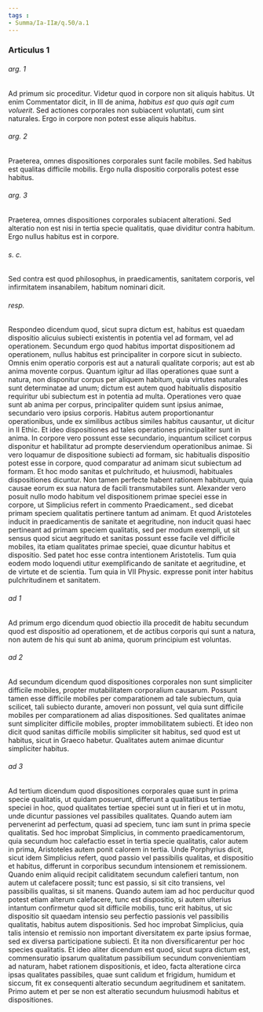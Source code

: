 ```yaml
---
tags : 
- Summa/Ia-IIæ/q.50/a.1
---
```


### Articulus 1

###### arg. 1
Ad primum sic proceditur. Videtur quod in corpore non sit aliquis habitus. Ut enim Commentator dicit, in III de anima, *habitus est quo quis agit cum voluerit*. Sed actiones corporales non subiacent voluntati, cum sint naturales. Ergo in corpore non potest esse aliquis habitus.

###### arg. 2
Praeterea, omnes dispositiones corporales sunt facile mobiles. Sed habitus est qualitas difficile mobilis. Ergo nulla dispositio corporalis potest esse habitus.

###### arg. 3
Praeterea, omnes dispositiones corporales subiacent alterationi. Sed alteratio non est nisi in tertia specie qualitatis, quae dividitur contra habitum. Ergo nullus habitus est in corpore.

###### s. c.
Sed contra est quod philosophus, in praedicamentis, sanitatem corporis, vel infirmitatem insanabilem, habitum nominari dicit.

###### resp.
Respondeo dicendum quod, sicut supra dictum est, habitus est quaedam dispositio alicuius subiecti existentis in potentia vel ad formam, vel ad operationem. Secundum ergo quod habitus importat dispositionem ad operationem, nullus habitus est principaliter in corpore sicut in subiecto. Omnis enim operatio corporis est aut a naturali qualitate corporis; aut est ab anima movente corpus. Quantum igitur ad illas operationes quae sunt a natura, non disponitur corpus per aliquem habitum, quia virtutes naturales sunt determinatae ad unum; dictum est autem quod habitualis dispositio requiritur ubi subiectum est in potentia ad multa. Operationes vero quae sunt ab anima per corpus, principaliter quidem sunt ipsius animae, secundario vero ipsius corporis. Habitus autem proportionantur operationibus, unde ex similibus actibus similes habitus causantur, ut dicitur in II Ethic. Et ideo dispositiones ad tales operationes principaliter sunt in anima. In corpore vero possunt esse secundario, inquantum scilicet corpus disponitur et habilitatur ad prompte deserviendum operationibus animae. Si vero loquamur de dispositione subiecti ad formam, sic habitualis dispositio potest esse in corpore, quod comparatur ad animam sicut subiectum ad formam. Et hoc modo sanitas et pulchritudo, et huiusmodi, habituales dispositiones dicuntur. Non tamen perfecte habent rationem habituum, quia causae eorum ex sua natura de facili transmutabiles sunt. Alexander vero posuit nullo modo habitum vel dispositionem primae speciei esse in corpore, ut Simplicius refert in commento Praedicament., sed dicebat primam speciem qualitatis pertinere tantum ad animam. Et quod Aristoteles inducit in praedicamentis de sanitate et aegritudine, non inducit quasi haec pertineant ad primam speciem qualitatis, sed per modum exempli, ut sit sensus quod sicut aegritudo et sanitas possunt esse facile vel difficile mobiles, ita etiam qualitates primae speciei, quae dicuntur habitus et dispositio. Sed patet hoc esse contra intentionem Aristotelis. Tum quia eodem modo loquendi utitur exemplificando de sanitate et aegritudine, et de virtute et de scientia. Tum quia in VII Physic. expresse ponit inter habitus pulchritudinem et sanitatem.

###### ad 1
Ad primum ergo dicendum quod obiectio illa procedit de habitu secundum quod est dispositio ad operationem, et de actibus corporis qui sunt a natura, non autem de his qui sunt ab anima, quorum principium est voluntas.

###### ad 2
Ad secundum dicendum quod dispositiones corporales non sunt simpliciter difficile mobiles, propter mutabilitatem corporalium causarum. Possunt tamen esse difficile mobiles per comparationem ad tale subiectum, quia scilicet, tali subiecto durante, amoveri non possunt, vel quia sunt difficile mobiles per comparationem ad alias dispositiones. Sed qualitates animae sunt simpliciter difficile mobiles, propter immobilitatem subiecti. Et ideo non dicit quod sanitas difficile mobilis simpliciter sit habitus, sed quod est ut habitus, sicut in Graeco habetur. Qualitates autem animae dicuntur simpliciter habitus.

###### ad 3
Ad tertium dicendum quod dispositiones corporales quae sunt in prima specie qualitatis, ut quidam posuerunt, differunt a qualitatibus tertiae speciei in hoc, quod qualitates tertiae speciei sunt ut in fieri et ut in motu, unde dicuntur passiones vel passibiles qualitates. Quando autem iam pervenerint ad perfectum, quasi ad speciem, tunc iam sunt in prima specie qualitatis. Sed hoc improbat Simplicius, in commento praedicamentorum, quia secundum hoc calefactio esset in tertia specie qualitatis, calor autem in prima, Aristoteles autem ponit calorem in tertia. Unde Porphyrius dicit, sicut idem Simplicius refert, quod passio vel passibilis qualitas, et dispositio et habitus, differunt in corporibus secundum intensionem et remissionem. Quando enim aliquid recipit caliditatem secundum calefieri tantum, non autem ut calefacere possit; tunc est passio, si sit cito transiens, vel passibilis qualitas, si sit manens. Quando autem iam ad hoc perducitur quod potest etiam alterum calefacere, tunc est dispositio, si autem ulterius intantum confirmetur quod sit difficile mobilis, tunc erit habitus, ut sic dispositio sit quaedam intensio seu perfectio passionis vel passibilis qualitatis, habitus autem dispositionis. Sed hoc improbat Simplicius, quia talis intensio et remissio non important diversitatem ex parte ipsius formae, sed ex diversa participatione subiecti. Et ita non diversificarentur per hoc species qualitatis. Et ideo aliter dicendum est quod, sicut supra dictum est, commensuratio ipsarum qualitatum passibilium secundum convenientiam ad naturam, habet rationem dispositionis, et ideo, facta alteratione circa ipsas qualitates passibiles, quae sunt calidum et frigidum, humidum et siccum, fit ex consequenti alteratio secundum aegritudinem et sanitatem. Primo autem et per se non est alteratio secundum huiusmodi habitus et dispositiones.

